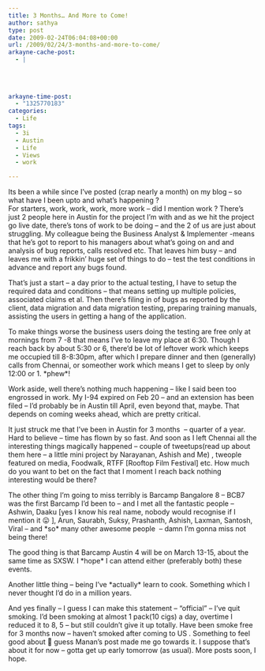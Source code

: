 ```yaml
---
title: 3 Months… And More to Come!
author: sathya
type: post
date: 2009-02-24T06:04:08+00:00
url: /2009/02/24/3-months-and-more-to-come/
arkayne-cache-post:
  - |
    
    
    
    
arkayne-time-post:
  - "1325770183"
categories:
  - Life
tags:
  - 3i
  - Austin
  - Life
  - Views
  - work

---
```

Its been a while since I&#8217;ve posted (crap nearly a month) on my blog &#8211; so what have I been upto and what&#8217;s happening ?  
For starters, work, work, work, more work &#8211; did I mention work ? There&#8217;s just 2 people here in Austin for the project I&#8217;m with and as we hit the project go live date, there&#8217;s tons of work to be doing &#8211; and the 2 of us are just about struggling. My colleague being the Business Analyst & Implementer -means that he&#8217;s got to report to his managers about what&#8217;s going on and and analysis of bug reports, calls resolved etc. That leaves him busy &#8211; and leaves me with a frikkin&#8217; huge set of things to do &#8211; test the test conditions in advance and report any bugs found.

<!--more-->

That&#8217;s just a start &#8211; a day prior to the actual testing, I have to setup the required data and conditions &#8211; that means setting up multiple policies, associated claims et al. Then there&#8217;s filing in of bugs as reported by the client, data migration and data migration testing, preparing training manuals, assisting the users in getting a hang of the application.

To make things worse the business users doing the testing are free only at mornings from 7 -8 that means I&#8217;ve to leave my place at 6:30. Though I reach back by about 5:30 or 6, there&#8217;d be lot of leftover work which keeps me occupied till 8-8:30pm, after which I prepare dinner and then (generally) calls from Chennai, or someother work which means I get to sleep by only 12:00 or 1. \*phew\*!

Work aside, well there&#8217;s nothing much happening &#8211; like I said been too engrossed in work. My I-94 expired on Feb 20 &#8211; and an extension has been filed &#8211; I&#8217;d probably be in Austin till April, even beyond that, maybe. That depends on coming weeks ahead, which are pretty critical.

It just struck me that I&#8217;ve been in Austin for 3 months  &#8211; quarter of a year. Hard to believe &#8211; time has flown by so fast. And soon as I left Chennai all the interesting things magically happened &#8211; couple of tweetups(read up about them here &#8211; a little mini project by Narayanan, Ashish and Me) , tweople featured on media, Foodwalk, RTFF [Rooftop Film Festival] etc. How much do you want to bet on the fact that I moment I reach back nothing interesting would be there?

The other thing I&#8217;m going to miss terribly is Barcamp Bangalore 8 &#8211; BCB7 was the first Barcamp I&#8217;d been to &#8211; and I met all the fantastic people &#8211; Ashwin, Daaku [yes I know his real name, nobody would recognise if I mention it 😛 ], Arun, Saurabh, Suksy, Prashanth, Ashish, Laxman, Santosh, Viral &#8211; and \*so\* many other awesome people  &#8211; damn I&#8217;m gonna miss not being there!

The good thing is that Barcamp Austin 4 will be on March 13-15, about the same time as SXSW. I \*hope\* I can attend either (preferably both) these events.

Another little thing &#8211; being I&#8217;ve \*actually\* learn to cook. Something which I never thought I&#8217;d do in a million years.

And yes finally &#8211; I guess I can make this statement &#8211; &#8220;official&#8221; &#8211; I&#8217;ve quit smoking. I&#8217;d been smoking at almost 1 pack(10 cigs) a day, overtime I reduced it to 8, 5 &#8211; but still couldn&#8217;t give it up totally. Have been smoke free for 3 months now &#8211; haven&#8217;t smoked after coming to US . Something to feel good about 🙂 guess Manan&#8217;s post made me go towards it. I suppose that&#8217;s about it for now &#8211; gotta get up early tomorrow (as usual). More posts soon, I hope.
